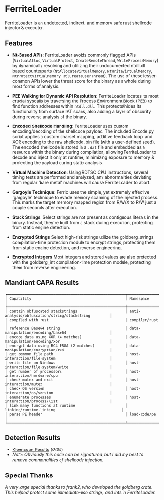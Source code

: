 # FerriteLoader
FerriteLoader is an undetected, indirect, and memory safe rust shellcode injector &amp; executor.

## Features

- **Nt-Based APIs**: FerriteLoader avoids commonly flagged APIs (`VirtualAlloc`, `VirtualProtect`, `CreateRemoteThread`, `WriteProcessMemory`) by dynamically resolving and utilizing their undocumented ntdll.dll based counterparts (`NtAllocateVirtualMemory`, `NtWriteVirtualMemory`, `NtProtectVirtualMemory`, `RtlCreateUserThread`). The use of these lesser-common APIs lower the threat score for the binary as a whole during most forms of analysis.

- **PEB Walking for Dynamic API Resolution**: FerriteLoader locates its most crucial syscalls by traversing the Process Environment Block (PEB) to find function addresses within `ntdll.dll`. This protects/hides its functionality from surface IAT scans, also adding a layer of obscurity during reverse analysis of the binary.

- **Encoded Shellcode Handling**: FerriteLoader uses custom encoding/decoding of the shellcode payload. The included Encode.py script applies a custom charset mapping, additive feedback loop, and XOR encoding to the raw shellcode .bin file (with a user-defined seed). The encoded shellcode is stored in a `.dat` file and embedded as a resource within the binary during compilation, allowing FerriteLoader to decode and inject it only at runtime, minimizing exposure to memory & protecting the payload during static analysis.
- **Virtual Machine Detection**: Using RDTSC CPU instructions, several timing tests are performed and analyzed, any abnormalities deviating from regular 'bare metal' machines will cause FerriteLoader to abort.
- **Gargoyle Technique**: Ferric uses the simple, yet extremely effective 'gargoyle' technique to evade memory scanning of the injected process. This marks the target memory mapped region from R/W/X to R/W just a couple seconds after execution.
- **Stack Strings**: Select strings are not present as contiguous literals in the binary. Instead, they're built from a stack during execution, protecting from static engine detection.
- **Encrypted Strings** Select high-risk strings utilize the goldberg_strings compilation-time protection module to encrypt strings, protecting them from static engine detection, and reverse engineering.
- **Encrypted Integers** Most integers and stored values are also protected with the goldberg_int compilation-time protection module, protecting them from reverse engineering.

## Mandiant CAPA Results
```
┍━━━━━━━━━━━━━━━━━━━━━━━━━━━━━━━━━━━━━━━━━━━━━━━━━━━━━━┯━━━━━━━━━━━━━━━━━━━━━━━━━━━━━━━━━━━━━━━━━━━━━━━━━━━━━━┑
│ Capability                                           │ Namespace                                            │
┝━━━━━━━━━━━━━━━━━━━━━━━━━━━━━━━━━━━━━━━━━━━━━━━━━━━━━━┿━━━━━━━━━━━━━━━━━━━━━━━━━━━━━━━━━━━━━━━━━━━━━━━━━━━━━━┥
│ contain obfuscated stackstrings                      │ anti-analysis/obfuscation/string/stackstring         │
│ compiled with rust                                   │ compiler/rust                                        │
│ reference Base64 string                              │ data-manipulation/encoding/base64                    │
│ encode data using XOR (4 matches)                    │ data-manipulation/encoding/xor                       │
│ encrypt data using RC4 PRGA (2 matches)              │ data-manipulation/encryption/rc4                     │
│ get common file path                                 │ host-interaction/file-system                         │
│ write file on Windows                                │ host-interaction/file-system/write                   │
│ get number of processors                             │ host-interaction/hardware/cpu                        │
│ check mutex and exit                                 │ host-interaction/mutex                               │
│ check OS version                                     │ host-interaction/os/version                          │
│ enumerate processes                                  │ host-interaction/process/list                        │
│ link many functions at runtime                       │ linking/runtime-linking                              │
│ parse PE header                                      │ load-code/pe                                         │
┕━━━━━━━━━━━━━━━━━━━━━━━━━━━━━━━━━━━━━━━━━━━━━━━━━━━━━━┷━━━━━━━━━━━━━━━━━━━━━━━━━━━━━━━━━━━━━━━━━━━━━━━━━━━━━━┙
```
## Detection Results
- [Kleenscan Results](https://kleenscan.com/scan_result/303f6dcc05bc0ce7b4d93cc37983acfcfbf90dad54920b16047ee161e35dbd49) (*0/39*)
- *Note: Obviously this code can be signatured, but I did my best to remove commonalities of shellcode injection.*

## Special Thanks
*A very large special thanks to frank2, who developed the goldberg crate. This helped protect some immediate-use strings, and ints in FerriteLoader.*
